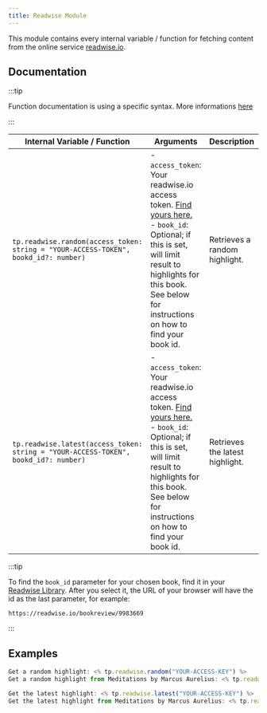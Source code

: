 ```yaml
---
title: Readwise Module
---
```


This module contains every internal variable / function for fetching content from the online service [readwise.io](https://readwise.io).

## Documentation

:::tip

Function documentation is using a specific syntax. More informations [here](../../syntax.md#function-documentation-syntax)

:::

| Internal Variable / Function                                 | Arguments                                                    | Description                    | Example Output |
| ------------------------------------------------------------ | ------------------------------------------------------------ | ------------------------------ | -------------- |
| `tp.readwise.random(access_token: string = "YOUR-ACCESS-TOKEN", bookd_id?: number)` | - `access_token`: Your readwise.io access token. [Find yours here.][access_token]<br />- `book_id`: Optional; if this is set, will limit result to highlights for this book. See below for instructions on how to find your book id. | Retrieves a random highlight. | `It is, in other words, not objects and events but the interpretations we place on them that are the problem. Our duty is therefore to exercise stringent control over the faculty of perception, with the aim of protecting our mind from error.<br><br>- [Marcus Aurelius (Meditations)](https://readwise.io/bookreview/9983669)`   |
| `tp.readwise.latest(access_token: string = "YOUR-ACCESS-TOKEN", bookd_id?: number)` | - `access_token`: Your readwise.io access token. [Find yours here.][access_token]<br />- `book_id`: Optional; if this is set, will limit result to highlights for this book. See below for instructions on how to find your book id. | Retrieves the latest highlight. | `If anyone can refute me—show me I’m making a mistake or looking at things from the wrong perspective—I’ll gladly change. It’s the truth I’m after, and the truth never harmed anyone. What harms us is to persist in self-deceit and ignorance.<br><br>- [Marcus Aurelius (Meditations)](https://readwise.io/bookreview/9983669)`   |

:::tip

To find the `book_id` parameter for your chosen book, find it in your [Readwise Library]. After you select it, the URL of your browser will have the id as the last parameter, for example:

`https://readwise.io/bookreview/9983669`

:::

## Examples

```javascript
Get a random highlight: <% tp.readwise.random("YOUR-ACCESS-KEY") %>
Get a random highlight from Meditations by Marcus Aurelius: <% tp.readwise.random("YOUR-ACCESS-KEY", 9983669) %>

Get the latest highlight: <% tp.readwise.latest("YOUR-ACCESS-KEY") %>
Get the latest highlight from Meditations by Marcus Aurelius: <% tp.readwise.latest("YOUR-ACCESS-KEY", 9983669) %>

```

[access_token]: https://readwise.io/access_token
[Readwise Library]: https://readwise.io/books
